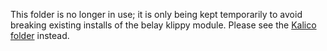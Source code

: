 This folder is no longer in use; it is only being kept temporarily to
avoid breaking existing installs of the belay klippy module.
Please see the [Kalico folder](/Kalico/) instead.
